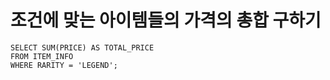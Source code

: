 # 조건에 맞는 아이템들의 가격의 총합 구하기

```mysql
SELECT SUM(PRICE) AS TOTAL_PRICE
FROM ITEM_INFO
WHERE RARITY = 'LEGEND';
```

